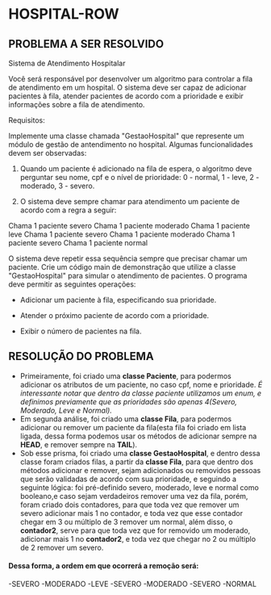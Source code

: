 # HOSPITAL-ROW
## PROBLEMA A SER RESOLVIDO
Sistema de Atendimento Hospitalar

Você será responsável por desenvolver um algoritmo para controlar a fila de atendimento em um hospital. O sistema deve ser capaz de adicionar pacientes à fila, atender pacientes de acordo com a prioridade e exibir informações sobre a fila de atendimento.

Requisitos:

Implemente uma classe chamada "GestaoHospital" que represente um módulo de gestão de antendimento no hospital. Algumas funcionalidades devem ser observadas:

1. Quando um paciente é adicionado na fila de espera, o algoritmo deve perguntar seu nome, cpf e o nível de prioridade: 0 - normal, 1 - leve, 2 - moderado, 3 - severo.

2. O sistema deve sempre chamar para atendimento um paciente de acordo com a regra a seguir:

Chama 1 paciente severo
Chama 1 paciente moderado
Chama 1 paciente leve
Chama 1 paciente severo
Chama 1 paciente moderado
Chama 1 paciente severo
Chama 1 paciente normal

O sistema deve repetir essa sequência sempre que precisar chamar um paciente. Crie um código main de demonstração que utilize a classe "GestaoHospital" para simular o atendimento de pacientes. O programa deve permitir as seguintes operações:

* Adicionar um paciente à fila, especificando sua prioridade.

* Atender o próximo paciente de acordo com a prioridade.

* Exibir o número de pacientes na fila.

## RESOLUÇÃO DO PROBLEMA
- Primeiramente, foi criado uma **classe Paciente**, para podermos adicionar os atributos de um paciente, no caso cpf, nome e prioridade. *É interessante notar que dentro da classe paciente utilizamos um enum, e definimos previamente que as prioridades são apenas 4(Severo, Moderado, Leve e Normal).*
- Em segunda análise, foi criado uma **classe Fila**, para podermos adicionar ou remover um paciente da fila(esta fila foi criado em lista ligada, dessa forma podemos usar os métodos de adicionar sempre na **HEAD**, e remover sempre na **TAIL**).
- Sob esse prisma, foi criado uma **classe GestaoHospital**, e dentro dessa classe foram criados filas, a partir da **classe Fila**, para que dentro dos métodos adicionar e remover, sejam adicionados ou removidos pessoas que serão validadas de acordo com sua prioridade, e seguindo a seguinte lógica: foi pré-definido severo, moderado, leve e normal como booleano,e caso sejam verdadeiros remover uma vez da fila, porém, foram criado dois contadores, para que toda vez que remover um severo adicionar mais 1 no contador, e toda vez que esse contador chegar em 3 ou múltiplo de 3 remover um normal, além disso,  o **contador2**, serve para que toda vez que for removido um moderado, adicionar mais 1 no **contador2**, e toda vez que chegar no 2 ou múltiplo de 2 remover um severo.

#### Dessa forma, a ordem em que ocorrerá a remoção será:
 -SEVERO
 -MODERADO
 -LEVE
 -SEVERO
 -MODERADO
 -SEVERO
 -NORMAL

